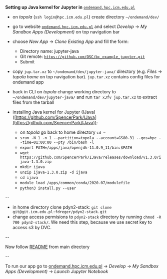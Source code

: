 **Setting up Java kernel for Jupyter in** [`ondemand.hpc.icm.edu.pl`](ondemand.hpc.icm.edu.pl)

- on *topola* (`ssh login@hpc.icm.edu.pl`) create directory `~/ondemand/dev/`
- go to website [`ondemand.hpc.icm.edu.pl`](ondemand.hpc.icm.edu.pl) and select  *Develop* &#8594; *My Sandbox Apps (Development)* on top navigation bar
- choose *New App* &#8594; *Clone Existing App* and fill the form:
	- Directory name: jupyter-java
	- Git remote: [`https://github.com/OSC/bc_example_jupyter.git`](https://github.com/OSC/bc_example_jupyter.git)
	- Submit
- copy `jup.tar.xz` to `~/ondemand/dev/jupyter-java/` directory (e.g. *Files* &#8594; *topola home* on top navigation bar). `jup.tar.xz` contains config files for ondemand app
- back in CLI on *topola* change working directory to  `~/ondemand/dev/jupyter-java/` and run `tar xJfv jup.tar.xz` to extract files from the tarball


- installing Java kernel for Jupyter (IJava) ([https://github.com/SpencerPark/IJava](https://github.com/SpencerPark/IJava)):
	- on *topola* go back to home directory `cd ~`
	- `srun -N 1 -n 1 --partition=topola --account=GS80-31 --qos=hpc --time=01:00:00 --pty /bin/bash -l`
	- `export PATH=/apps/java/openjdk-11.0.9_11/bin:$PATH`
	- `wget https://github.com/SpencerPark/IJava/releases/download/v1.3.0/ijava-1.3.0.zip`
	-  `mkdir ijava`
	- `unzip ijava-1.3.0.zip -d ijava`
	- `cd ijava`
	- `module load /apps/common/conda/2020.07/modulefile`
	- `python3 install.py --user`

--

- in home directory clone pdyn2-stack: `git clone git@git.icm.edu.pl:fdreger/pdyn2-stack.git `
- change access permisions to `pdyn2-stack` directory by running `chmod -R 700 pdyn2-stack/`. We need this step, because we use secret key to access s3 by DVC.

--

Now follow [README](README.md) from main directory

--


To run our app go to [ondemand.hpc.icm.edu.pl](ondemand.hpc.icm.edu.pl) &#8594; *Develop* &#8594; *My Sandbox Apps (Development)* &#8594; *Launch Jupyter Notebook*
